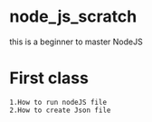 # node_js_scratch
this is a beginner to master NodeJS

# First class
```
1.How to run nodeJS file
2.How to create Json file
```